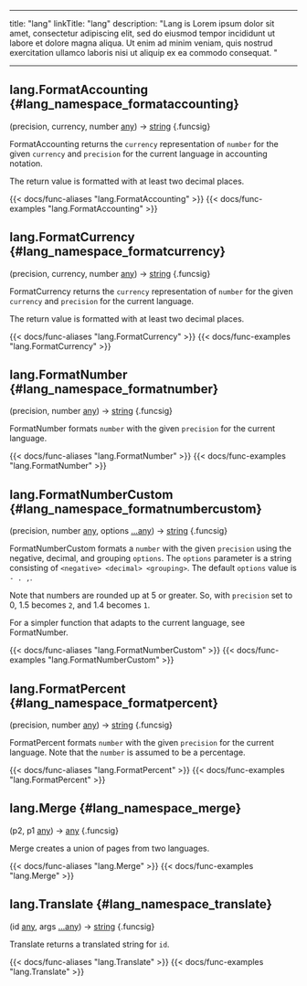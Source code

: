 




---
title: "lang"
linkTitle: "lang"
description: "Lang is Lorem ipsum dolor sit amet, consectetur adipiscing elit, sed do eiusmod tempor incididunt ut labore et dolore magna aliqua. Ut enim ad minim veniam, quis nostrud exercitation ullamco laboris nisi ut aliquip ex ea commodo consequat. "





---















## lang.FormatAccounting {#lang_namespace_formataccounting}

\(precision, currency, number [any](/documentation/reference/typesgo/#any)\) → [string](/documentation/reference/typesgo/#string)
{.funcsig}


FormatAccounting returns the `currency` representation of `number` for the given `currency` and `precision`
for the current language in accounting notation.

The return value is formatted with at least two decimal places.

{{< docs/func-aliases "lang.FormatAccounting" >}}
{{< docs/func-examples "lang.FormatAccounting" >}}







## lang.FormatCurrency {#lang_namespace_formatcurrency}

\(precision, currency, number [any](/documentation/reference/typesgo/#any)\) → [string](/documentation/reference/typesgo/#string)
{.funcsig}


FormatCurrency returns the `currency` representation of `number` for the given `currency` and `precision`
for the current language.

The return value is formatted with at least two decimal places.

{{< docs/func-aliases "lang.FormatCurrency" >}}
{{< docs/func-examples "lang.FormatCurrency" >}}







## lang.FormatNumber {#lang_namespace_formatnumber}

\(precision, number [any](/documentation/reference/typesgo/#any)\) → [string](/documentation/reference/typesgo/#string)
{.funcsig}


FormatNumber formats `number` with the given `precision` for the current language.

{{< docs/func-aliases "lang.FormatNumber" >}}
{{< docs/func-examples "lang.FormatNumber" >}}







## lang.FormatNumberCustom {#lang_namespace_formatnumbercustom}

\(precision, number [any](/documentation/reference/typesgo/#any), options [...any](/documentation/reference/typesgo/#any)\) → [string](/documentation/reference/typesgo/#string)
{.funcsig}


FormatNumberCustom formats a `number` with the given `precision` using the
negative, decimal, and grouping `options`.  The ``options``
parameter is a string consisting of `<negative> <decimal> <grouping>`.  The
default ``options`` value is `- . ,`.

Note that numbers are rounded up at 5 or greater.
So, with `precision` set to 0, 1.5 becomes `2`, and 1.4 becomes `1`.

For a simpler function that adapts to the current language, see FormatNumber.

{{< docs/func-aliases "lang.FormatNumberCustom" >}}
{{< docs/func-examples "lang.FormatNumberCustom" >}}







## lang.FormatPercent {#lang_namespace_formatpercent}

\(precision, number [any](/documentation/reference/typesgo/#any)\) → [string](/documentation/reference/typesgo/#string)
{.funcsig}


FormatPercent formats `number` with the given `precision` for the current language.
Note that the `number` is assumed to be a percentage.

{{< docs/func-aliases "lang.FormatPercent" >}}
{{< docs/func-examples "lang.FormatPercent" >}}







## lang.Merge {#lang_namespace_merge}

\(p2, p1 [any](/documentation/reference/typesgo/#any)\) → [any](/documentation/reference/typesgo/#any)
{.funcsig}


Merge creates a union of pages from two languages.

{{< docs/func-aliases "lang.Merge" >}}
{{< docs/func-examples "lang.Merge" >}}









## lang.Translate {#lang_namespace_translate}

\(id [any](/documentation/reference/typesgo/#any), args [...any](/documentation/reference/typesgo/#any)\) → [string](/documentation/reference/typesgo/#string)
{.funcsig}


Translate returns a translated string for `id`.

{{< docs/func-aliases "lang.Translate" >}}
{{< docs/func-examples "lang.Translate" >}}





